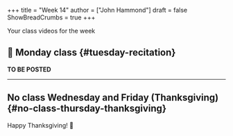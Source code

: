+++
title = "Week 14"
author = ["John Hammond"]
draft = false
ShowBreadCrumbs = true
+++

Your class videos for the week
<!--more-->


## 🎥 Monday class {#tuesday-recitation}

**TO BE POSTED**

---


## No class Wednesday and Friday (Thanksgiving) {#no-class-thursday-thanksgiving}

Happy Thanksgiving! 🦃
